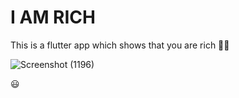 # I AM RICH

This is a flutter app which shows that you are rich 💎✨

![Screenshot (1196)](https://user-images.githubusercontent.com/87477923/180443982-808ed02a-b5a6-4ff2-a97a-06b996193e97.png)

😃
